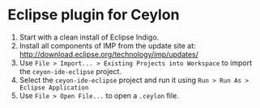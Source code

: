 # Eclipse plugin for Ceylon

1. Start with a clean install of Eclipse Indigo.
2. Install all components of IMP from the update site at:
   <http://download.eclipse.org/technology/imp/updates/>
3. Use `File > Import... > Existing Projects into Workspace` to import
   the `ceyon-ide-eclipse` project.
4. Select the `ceyon-ide-eclipse` project and run it using
   `Run > Run As > Eclipse Application`
5. Use `File > Open File...` to open a `.ceylon` file.
